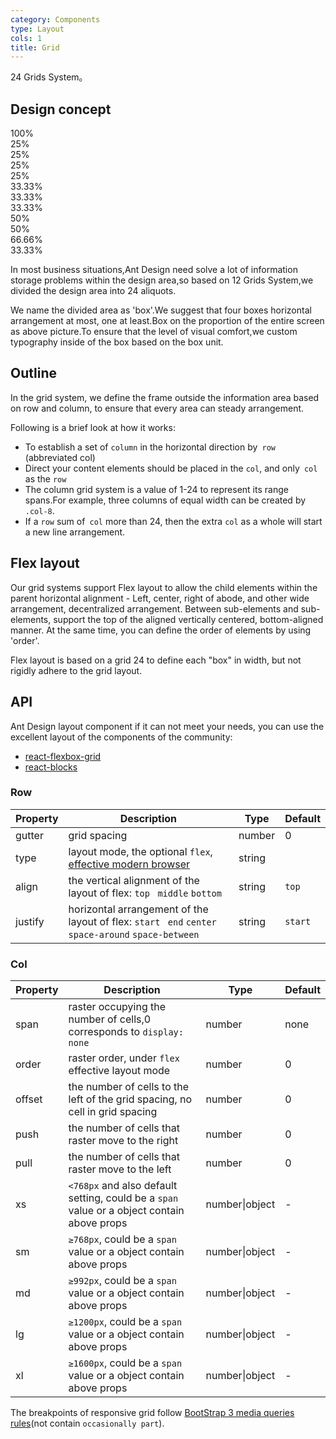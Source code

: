 ```yaml
---
category: Components
type: Layout
cols: 1
title: Grid
---
```


24 Grids System。

## Design concept

<div class="grid-demo">
<div class="ant-row demo-row">
  <div class="ant-col-24 demo-col demo-col-1">
    100%
  </div>
</div>
<div class="ant-row demo-row">
  <div class="ant-col-6 demo-col demo-col-2">
    25%
  </div>
  <div class="ant-col-6 demo-col demo-col-3">
    25%
  </div>
  <div class="ant-col-6 demo-col demo-col-2">
    25%
  </div>
  <div class="ant-col-6 demo-col demo-col-3">
    25%
  </div>
</div>
<div class="ant-row demo-row">
  <div class="ant-col-8 demo-col demo-col-4">
    33.33%
  </div>
  <div class="ant-col-8 demo-col demo-col-5">
    33.33%
  </div>
  <div class="ant-col-8 demo-col demo-col-4">
    33.33%
  </div>
</div>
<div class="ant-row demo-row">
  <div class="ant-col-12 demo-col demo-col-1">
    50%
  </div>
  <div class="ant-col-12 demo-col demo-col-3">
    50%
  </div>
</div>
<div class="ant-row demo-row">
  <div class="ant-col-16 demo-col demo-col-4">
    66.66%
  </div>
  <div class="ant-col-8 demo-col demo-col-5">
    33.33%
  </div>
</div>
</div>

In most business situations,Ant Design need solve a lot of information storage problems within the design area,so based on 12 Grids System,we divided the design area into 24 aliquots.

We name the divided area as 'box'.We suggest that four boxes horizontal arrangement at most, one at least.Box on the proportion of the entire screen as above picture.To ensure that the level of visual comfort,we custom typography inside of the box based on the box unit.

## Outline

In the grid system, we define the frame outside the information area based on row and column, to ensure that every area can steady arrangement.

Following is a brief look at how it works:

* To establish a set of `column` in the horizontal direction by` row` (abbreviated col)
* Direct your content elements should be placed in the `col`, and only` col` as the `row`
* The column grid system is a value of 1-24 to represent its range spans.For example, three columns of equal width can be created by `.col-8`.
* If a `row` sum of` col` more than 24, then the extra `col` as a whole will start a new line arrangement.

## Flex layout

Our grid systems support Flex layout to allow the child elements within the parent horizontal alignment - Left, center, right of abode, and other wide arrangement, decentralized arrangement. Between sub-elements and sub-elements, support the top of the aligned vertically centered, bottom-aligned manner. At the same time, you can define the order of elements by using 'order'.

Flex layout is based on a grid 24 to define each "box" in width, but not rigidly adhere to the grid layout.

## API

Ant Design layout component if it can not meet your needs, you can use the excellent layout of the components of the community:

- [react-flexbox-grid](http://roylee0704.github.io/react-flexbox-grid/)
- [react-blocks](http://whoisandie.github.io/react-blocks/)

### Row

| Property       | Description           | Type     | Default       |
|------------|-----------------|--------------------|-------------|
| gutter     | grid spacing   | number | 0        |
| type     | layout mode, the optional `flex`, [effective modern browser](http://caniuse.com/#search=flex) | string |         |
| align     | the vertical alignment of the layout of flex: `top` ` middle` `bottom`  | string | `top`      |
| justify   | horizontal arrangement of the layout of flex: `start` ` end` `center` ` space-around` `space-between`   | string | `start`        |

### Col

| Property       | Description           | Type     | Default       |
|------------|-----------------|--------------------|-------------|
| span     | raster occupying the number of cells,0 corresponds to `display: none`  | number | none        |
| order     | raster order, under `flex` effective layout mode   | number | 0        |
| offset     | the number of cells to the left of the grid spacing, no cell in grid spacing  | number | 0        |
| push     | the number of cells that raster move to the right | number | 0        |
| pull     | the number of cells that raster move to the left   | number | 0        |
| xs       | `<768px` and also default setting, could be a `span` value or a object contain above props | number\|object | - |
| sm       | `≥768px`, could be a `span` value or a object contain above props | number\|object | - |
| md       | `≥992px`, could be a `span` value or a object contain above props | number\|object | - |
| lg       | `≥1200px`, could be a `span` value or a object contain above props | number\|object | - |
| xl       | `≥1600px`, could be a `span` value or a object contain above props | number\|object | - |

The breakpoints of responsive grid follow [BootStrap 3 media queries rules](http://getbootstrap.com/css/#grid-media-queries)(not contain `occasionally part`).
